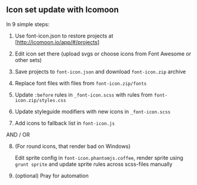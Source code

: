 Icon set update with Icomoon
----------------------------

In 9 simple steps:

1. Use font-icon.json to restore projects at [http://icomoon.io/app/#/projects]

2. Edit icon set there (upload svgs or choose icons from Font Awesome or other sets)

3. Save projects to `font-icon.json` and download `font-icon.zip` archive

4. Replace font files with files from `font-icon.zip/fonts`

5. Update `:before` rules in `_font-icon.scss` with rules from `font-icon.zip/styles.css`

6. Update styleguide modifiers with new icons in `_font-icon.scss`

7. Add icons to fallback list in `font-icon.js`

  AND / OR

8. (For round icons, that render bad on Windows)

   Edit sprite config in `font-icon.phantomjs.coffee`,
   render sprite using `grunt sprite` and update sprite rules across scss-files manually

9. (optional) Pray for automation